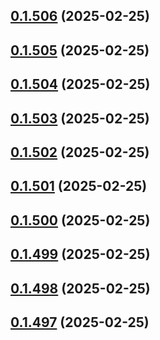 ## [0.1.506](https://github.com/binary-braids/terraform-oracle/compare/v0.1.505...v0.1.506) (2025-02-25)



## [0.1.505](https://github.com/binary-braids/terraform-oracle/compare/v0.1.504...v0.1.505) (2025-02-25)



## [0.1.504](https://github.com/binary-braids/terraform-oracle/compare/v0.1.503...v0.1.504) (2025-02-25)



## [0.1.503](https://github.com/binary-braids/terraform-oracle/compare/v0.1.502...v0.1.503) (2025-02-25)



## [0.1.502](https://github.com/binary-braids/terraform-oracle/compare/v0.1.501...v0.1.502) (2025-02-25)



## [0.1.501](https://github.com/binary-braids/terraform-oracle/compare/v0.1.500...v0.1.501) (2025-02-25)



## [0.1.500](https://github.com/binary-braids/terraform-oracle/compare/v0.1.499...v0.1.500) (2025-02-25)



## [0.1.499](https://github.com/binary-braids/terraform-oracle/compare/v0.1.498...v0.1.499) (2025-02-25)



## [0.1.498](https://github.com/binary-braids/terraform-oracle/compare/v0.1.497...v0.1.498) (2025-02-25)



## [0.1.497](https://github.com/binary-braids/terraform-oracle/compare/v0.1.496...v0.1.497) (2025-02-25)



